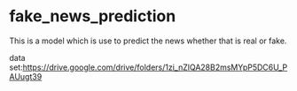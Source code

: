 # fake_news_prediction
This is a model which is use to predict the news whether that is real or fake.

data set:https://drive.google.com/drive/folders/1zi_nZlQA28B2msMYpP5DC6U_PAUugt39

